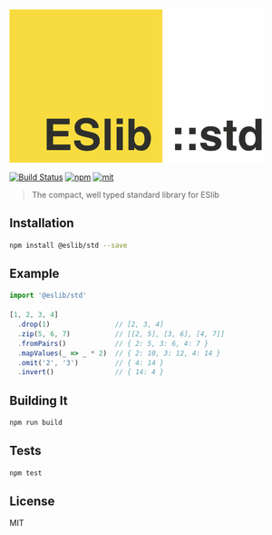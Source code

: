 <img src="logo.png" alt="ESlib-Std" width="450px" />

[![Build Status][build]](https://circleci.com/gh/eslib/std) [![npm]](https://www.npmjs.com/package/@eslib/std) [![mit]](https://opensource.org/licenses/MIT)

[build]: https://img.shields.io/circleci/project/eslib/std.svg?branch=master&style=flat-square
[npm]: https://img.shields.io/npm/v/@eslib/std.svg?style=flat-square
[mit]: https://img.shields.io/npm/l/@eslib/std.svg?style=flat-square

> The compact, well typed standard library for ESlib

## Installation

```sh
npm install @eslib/std --save
```

## Example

```ts
import '@eslib/std'

[1, 2, 3, 4]
  .drop(1)                // [2, 3, 4]
  .zip(5, 6, 7)           // [[2, 5], [3, 6], [4, 7]]
  .fromPairs()            // { 2: 5, 3: 6, 4: 7 }
  .mapValues(_ => _ * 2)  // { 2: 10, 3: 12, 4: 14 }
  .omit('2', '3')         // { 4: 14 }
  .invert()               // { 14: 4 }
```

## Building It

```sh
npm run build
```

## Tests

```sh
npm test
```

## License

MIT